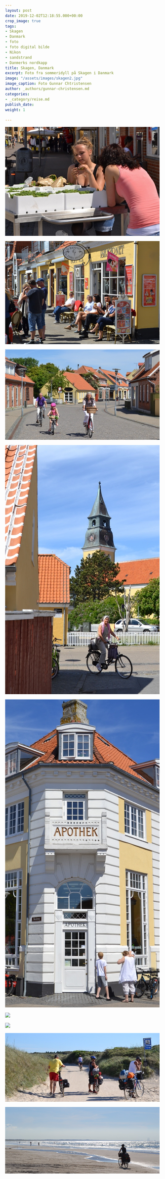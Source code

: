 ```yaml
---
layout: post
date: 2019-12-02T12:18:55.000+00:00
crop_image: true
tags:
- Skagen
- Danmark
- foto
- foto digital bilde
- Nikon
- sandstrand
- Danmerks nordkapp
title: Skagen, Danmark
excerpt: Foto fra sommeridyll på Skagen i Danmark
image: "/assets/images/skagen2.jpg"
image_caption: Foto Gunnar Chtristensen
author: _authors/gunnar-christensen.md
categories:
- _category/reise.md
publish_date: 
weight: 1

---
```

![](/assets/images/skagen.jpg)

![](/assets/images/skagen3.jpg)

![](/assets/images/skagen4.jpg)

![](/assets/images/skagen2.jpg)

![](/assets/images/skagen1.jpg)

![](/assets/images/skagen7.jpg)

![](/assets/images/skagen8.jpg)

![](/assets/images/nokondk2.jpg)

![](/assets/images/nikondk1.jpg)